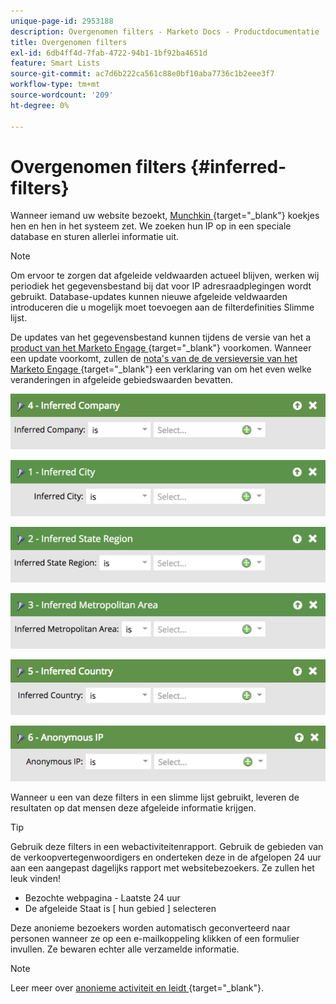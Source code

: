 ```yaml
---
unique-page-id: 2953188
description: Overgenomen filters - Marketo Docs - Productdocumentatie
title: Overgenomen filters
exl-id: 6db4ff4d-7fab-4722-94b1-1bf92ba4651d
feature: Smart Lists
source-git-commit: ac7d6b222ca561c88e0bf10aba7736c1b2eee3f7
workflow-type: tm+mt
source-wordcount: '209'
ht-degree: 0%

---
```


# Overgenomen filters {#inferred-filters}

Wanneer iemand uw website bezoekt, [ Munchkin ](/help/marketo/product-docs/administration/additional-integrations/add-munchkin-tracking-code-to-your-website.md){target="_blank"} koekjes hen en hen in het systeem zet. We zoeken hun IP op in een speciale database en sturen allerlei informatie uit.

>[!NOTE]
>
>Om ervoor te zorgen dat afgeleide veldwaarden actueel blijven, werken wij periodiek het gegevensbestand bij dat voor IP adresraadplegingen wordt gebruikt. Database-updates kunnen nieuwe afgeleide veldwaarden introduceren die u mogelijk moet toevoegen aan de filterdefinities Slimme lijst.
>
>De updates van het gegevensbestand kunnen tijdens de versie van het a [ product van het Marketo Engage ](/help/marketo/release-notes/release-schedule.md){target="_blank"} voorkomen. Wanneer een update voorkomt, zullen de [ nota&#39;s van de de versieversie van het Marketo Engage ](/help/marketo/release-notes/current.md){target="_blank"} een verklaring van om het even welke veranderingen in afgeleide gebiedswaarden bevatten.

![](assets/inferred-filters-1.png)

![](assets/inferred-filters-2.png)

![](assets/inferred-filters-3.png)

![](assets/inferred-filters-4.png)

![](assets/inferred-filters-5.png)

![](assets/inferred-filters-6.png)

Wanneer u een van deze filters in een slimme lijst gebruikt, leveren de resultaten op dat mensen deze afgeleide informatie krijgen.

>[!TIP]
>
>Gebruik deze filters in een webactiviteitenrapport. Gebruik de gebieden van de verkoopvertegenwoordigers en onderteken deze in de afgelopen 24 uur aan een aangepast dagelijks rapport met websitebezoekers. Ze zullen het leuk vinden!
>
>* Bezochte webpagina - Laatste 24 uur
>* De afgeleide Staat is [ hun gebied ] selecteren

Deze anonieme bezoekers worden automatisch geconverteerd naar personen wanneer ze op een e-mailkoppeling klikken of een formulier invullen. Ze bewaren echter alle verzamelde informatie.

>[!NOTE]
>
>Leer meer over [ anonieme activiteit en leidt ](/help/marketo/product-docs/core-marketo-concepts/smart-lists-and-static-lists/managing-people-in-smart-lists/understanding-anonymous-activity-and-people.md){target="_blank"}.
